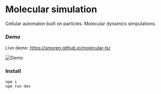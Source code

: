 # Molecular simulation

Cellular automaton built on particles. Molecular dynamics simpulations.

### Demo

Live demo: https://smoren.github.io/molecular-ts/

![Demo](docs/demo.gif)

### Install

```bash
npm i
npm run dev
```
